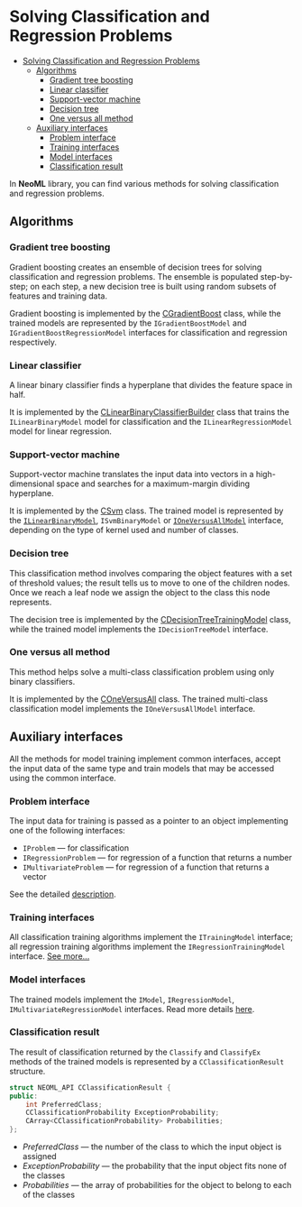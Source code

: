 # Solving Classification and Regression Problems

<!-- TOC -->

- [Solving Classification and Regression Problems](#solving-classification-and-regression-problems)
	- [Algorithms](#algorithms)
		- [Gradient tree boosting](#gradient-tree-boosting)
		- [Linear classifier](#linear-classifier)
		- [Support-vector machine](#support-vector-machine)
		- [Decision tree](#decision-tree)
		- [One versus all method](#one-versus-all-method)
	- [Auxiliary interfaces](#auxiliary-interfaces)
		- [Problem interface](#problem-interface)
		- [Training interfaces](#training-interfaces)
		- [Model interfaces](#model-interfaces)
		- [Classification result](#classification-result)

<!-- /TOC -->

In **NeoML** library, you can find various methods for solving classification and regression problems. 

## Algorithms

### Gradient tree boosting

Gradient boosting creates an ensemble of decision trees for solving classification and regression problems. The ensemble is populated step-by-step; on each step, a new decision tree is built using random subsets of features and training data.

Gradient boosting is implemented by the [CGradientBoost](GradientBoost.md) class, while the trained models are represented by the `IGradientBoostModel` and `IGradientBoostRegressionModel` interfaces for classification and regression respectively.

### Linear classifier

A linear binary classifier finds a hyperplane that divides the feature space in half.

It is implemented by the [CLinearBinaryClassifierBuilder](Linear.md) class that trains the `ILinearBinaryModel` model for classification and the `ILinearRegressionModel` model for linear regression.

### Support-vector machine

Support-vector machine translates the input data into vectors in a high-dimensional space and searches for a maximum-margin dividing hyperplane.

It is implemented by the [CSvm](Svm.md) class. The trained model is represented by the [`ILinearBinaryModel`](Linear.md#for-classification), `ISvmBinaryModel` or [`IOneVersusAllModel`](OneVersusAll.md#model) interface, depending on the type of kernel used and number of classes.

### Decision tree

This classification method involves comparing the object features with a set of threshold values; the result tells us to move to one of the children nodes. Once we reach a leaf node we assign the object to the class this node represents.

The decision tree is implemented by the  [CDecisionTreeTrainingModel](DecisionTree.md) class, while the trained model implements the `IDecisionTreeModel` interface.

### One versus all method

This method helps solve a multi-class classification problem using only binary classifiers.

It is implemented by the [COneVersusAll](OneVersusAll.md) class. The trained multi-class classification model implements the `IOneVersusAllModel` interface.

## Auxiliary interfaces

All the methods for model training implement common interfaces, accept the input data of the same type and train models that may be accessed using the common interface.

### Problem interface

The input data for training is passed as a pointer to an object implementing one of the following interfaces:

- `IProblem` — for classification
- `IRegressionProblem` — for regression of a function that returns a number
- `IMultivariateProblem` — for regression of a function that returns a vector

See the detailed [description](Problems.md).

### Training interfaces

All classification training algorithms implement the `ITrainingModel` interface; all regression training algorithms implement the `IRegressionTrainingModel` interface. [See more...](TrainingModels.md)

### Model interfaces

The trained models implement the `IModel`, `IRegressionModel`, `IMultivariateRegressionModel` interfaces. Read more details [here](Models.md).

### Classification result

The result of classification returned by the `Classify` and `ClassifyEx` methods of the trained models is represented by a `CClassificationResult` structure.

```c++
struct NEOML_API CClassificationResult {
public:
	int PreferredClass;
	CClassificationProbability ExceptionProbability;
	CArray<CClassificationProbability> Probabilities;
};
```

- *PreferredClass* — the number of the class to which the input object is assigned
- *ExceptionProbability* — the probability that the input object fits none of the classes
- *Probabilities* — the array of probabilities for the object to belong to each of the classes

